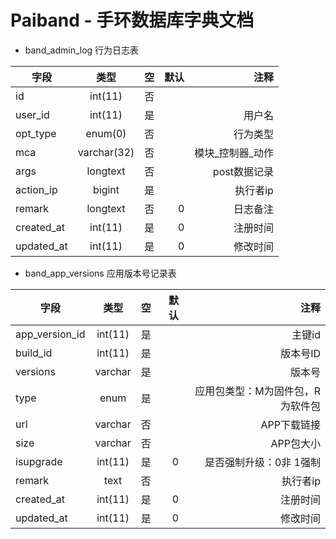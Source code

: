 # Paiband - 手环数据库字典文档
- band_admin_log 行为日志表

| 字段          | 类型           | 空  | 默认  | 注释  |
| ------------- |:-------------:| -----:|-----:|-----:|
|id      |int(11)     |否   |    |             |
|user_id |int(11) |是   |    |   用户名    |
|opt_type |enum(0) |否   |    |   行为类型    |
|mca |varchar(32) |否   |    |   模块_控制器_动作    |
|args |longtext |否   |    |   post数据记录      |
|action_ip     |bigint |是   |    |    执行者ip     |
|remark |longtext     |否   | 0  |   日志备注  |
|created_at |int(11)     |是   | 0  |   注册时间  |
|updated_at |int(11)     |是   | 0  |   修改时间  |

- band_app_versions 应用版本号记录表

| 字段          | 类型           | 空  | 默认  | 注释  |
| ------------- |:-------------:| -----:|-----:|-----:|
|app_version_id      |int(11)     |是   |    |   主键id     |
|build_id |int(11) |是   |    |   版本号ID    |
|versions |varchar |是   |    |   版本号    |
|type |enum |是   |    |   应用包类型：M为固件包，R为软件包    |
|url |varchar |否   |    |   APP下载链接      |
|size     |varchar |否    |    |    APP包大小     |
|isupgrade |int(11)     |是   | 0  |   是否强制升级：0非 1强制  |
|remark     |text |否   |    |    执行者ip     |
|created_at |int(11)     |是   | 0  |   注册时间  |
|updated_at |int(11)     |是   | 0  |   修改时间  |




















